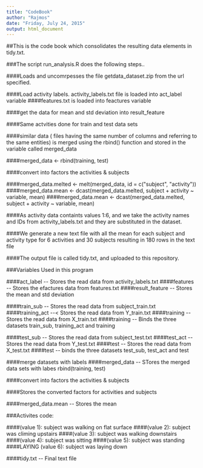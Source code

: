 ```yaml
---
title: "CodeBook"
author: "Rajmos"
date: "Friday, July 24, 2015"
output: html_document
---
```

##This is the code book which consolidates the resulting data elements in tidy.txt.

###The script run_analysis.R does the following steps..

####Loads and uncomrpesses the file getdata_dataset.zip from the url specified.

####Load activity labels. activity_labels.txt file is loaded into act_label variable
####features.txt is loaded into feactures variable

####get the data for mean and std deviation into result_feature

####Same actvities done for train and test data sets 

####similar data ( files having the same number of columns and referring to the same entities) is merged using the rbind() function and stored in the variable called merged_data

####merged_data <- rbind(training, test)

####convert into factors the activities & subjects 

####merged_data.melted <- melt(merged_data, id = c("subject", "activity"))
####merged_data.mean <- dcast(merged_data.melted, subject + activity ~ variable, mean)
####merged_data.mean <- dcast(merged_data.melted, subject + activity ~ variable, mean)


####As activity data containts values 1:6, and we take the activity names and IDs from activity_labels.txt and they are substituted in the dataset.

####We generate a new text file  with all the mean for each subject and activity type for 6 activities and 30 subjects resulting in 180 rows in the text file

####The output file is called tidy.txt, and uploaded to this repository.

###Variables Used in this program


####act_label -- Stores the read data from activity_labels.txt 
####features -- Stores the efactures data from features.txt 
####result_feature -- Stores the mean and std deviation 


####train_sub -- Stores the read data from subject_train.txt
####training_act --< Stores the read data from Y_train.txt
####training -- Stores the read data from X_train.txt 
####training -- Binds the three datasets train_sub, training_act and training


####test_sub -- Stores the read data from subject_test.txt
####test_act -- Stores the read data from Y_test.txt
####test -- Stores the read data from X_test.txt 
####test -- binds the three datasets test_sub, test_act and test



####merge datasets with labels
####merged_data -- STores the merged data sets with labes rbind(training, test) 

####convert into factors the activities & subjects 

####Stores the converted factors for activities and subjects


####merged_data.mean -- Stores the mean

###Activites code:

####(value 1): subject was walking on flat surface
####(value 2): subject was climing upstairs
####(value 3): subject was walking downstairs  
####(value 4): subject was sitting 
####(value 5): subject was standing  
####LAYING (value 6): subject was laying down 

####tidy.txt -- Final text file

